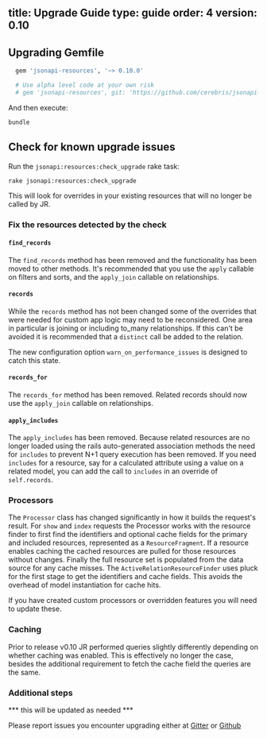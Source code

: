title: Upgrade Guide
type: guide
order: 4
version: 0.10
---

## Upgrading Gemfile

```ruby
  gem 'jsonapi-resources', '~> 0.10.0'

  # Use alpha level code at your own risk
  # gem 'jsonapi-resources', git: 'https://github.com/cerebris/jsonapi-resources.git', branch: 'master'
```

And then execute:

```bash
bundle
```

## Check for known upgrade issues

Run the `jsonapi:resources:check_upgrade` rake task:

```bash
rake jsonapi:resources:check_upgrade
```

This will look for overrides in your existing resources that will no longer
be called by JR.

### Fix the resources detected by the check

#### `find_records`

The `find_records` method has been removed and the functionality has been moved
to other methods. It's recommended that you use the `apply` callable on filters
and sorts, and the `apply_join` callable on relationships.

#### `records`

While the `records` method has not been changed some of the overrides that
were needed for custom app logic may need to be reconsidered. One area in
particular is joining or including to_many relationships. If this can't be
avoided it is recommended that a `distinct` call be added to the relation.

The new configuration option `warn_on_performance_issues` is designed to catch
this state.

#### `records_for`

The `records_for` method has been removed. Related records should now use the
`apply_join` callable on relationships.

#### `apply_includes`

The `apply_includes` has been removed. Because related resources are no longer
loaded using the rails auto-generated association methods the need for
`includes` to prevent N+1 query execution has been removed. If you need
`includes` for a resource, say for a calculated attribute using a value on a
related model, you can add the call to `includes` in an override of
`self.records`.

### Processors

The `Processor` class has changed significantly in how it builds the request's
result. For `show` and `index` requests the Processor works with the resource
finder to first find the identifiers and optional cache fields for the primary
and included resources, represented as a `ResourceFragment`. If a resource
enables caching the cached resources are pulled for those resources without
changes. Finally the full resource set is populated from the data source for any
cache misses. The `ActiveRelationResourceFinder` uses pluck for the first stage
to get the identifiers and cache fields. This avoids the overhead of model
instantiation for cache hits.

If you have created custom processors or overridden features you will need to
update these.

### Caching

Prior to release v0.10 JR performed queries slightly differently depending on 
whether caching was enabled. This is effectively no longer the case, besides 
the additional requirement to fetch the cache field the queries are the same. 

### Additional steps

*** this will be updated as needed ***

Please report issues you encounter upgrading either at
[Gitter](https://gitter.im/cerebris/jsonapi-resources) or
[Github](https://github.com/cerebris/jsonapi-resources/issues)
